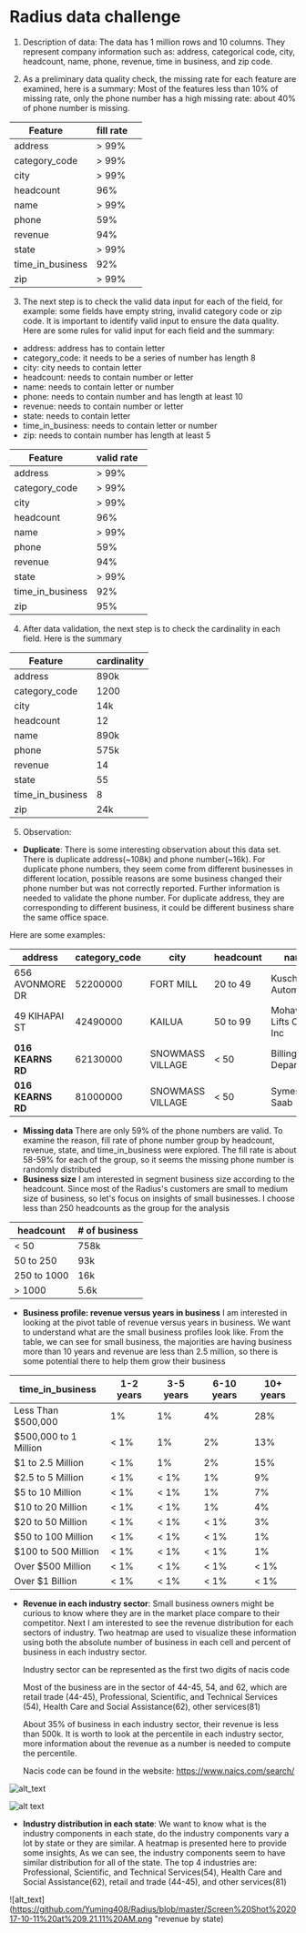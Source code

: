 # Radius data challenge
1. Description of data:
The data has 1 million rows and 10 columns. They represent company information such as: address, categorical code, city, headcount, name, phone, revenue, time in business, and zip code.

2. As a preliminary data quality check, the missing rate for each feature are examined, here is a summary:
Most of the features less than 10% of missing rate, only the phone number has a high missing rate:  about 40% of phone number is missing.

| Feature       | fill rate    |
| ------------- |-------------|
| address       | > 99%|
|category_code  | > 99%|
|city           | > 99%|
|headcount      |96%|
|name           |> 99%|
|phone          |59%|  
|revenue        |94%|
|state          |> 99%|
|time_in_business |92%|
|zip               | > 99%|

3. The next step is to check the valid data input for each of the field, for example: some fields have empty string, invalid category code or zip code. It is important to identify valid input to ensure the data quality. Here are some rules for valid input for each field and the summary:

* address: address has to contain letter
* category_code: it needs to be a series of number has length 8
* city: city needs to contain letter
* headcount: needs to contain number or letter
* name: needs to contain letter or number
* phone: needs to contain number and has length at least 10
* revenue: needs to contain number or letter
* state: needs to contain letter
* time_in_business: needs to contain letter or number
* zip: needs to contain number has length at least 5

| Feature       | valid rate  |
| ------------- |-------------|
| address       | > 99%|
|category_code  | > 99%|
|city           | > 99%|
|headcount      |96%|
|name           |> 99%|
|phone          |59%|  
|revenue        |94%|
|state          |> 99%|
|time_in_business |92%|
|zip               | 95%|

4. After data validation, the next step is to check the cardinality in each field. Here is the summary

| Feature       | cardinality |
| ------------- |-------------|
| address       | 890k|
|category_code  | 1200|
|city           | 14k|
|headcount      |12|
|name           |890k|
|phone          |575k|  
|revenue        |14|
|state          |55|
|time_in_business |8|
|zip               |24k |

5. Observation:
* **Duplicate**:
There is some interesting observation about this data set. There is duplicate address(~108k) and phone number(~16k). For duplicate phone numbers, they seem come from different businesses in different location, possible reasons are some business changed their phone number but was not correctly reported. Further information is needed to validate the phone number. For duplicate address, they are corresponding to different business, it could be different business share the same office space.

Here are some examples:

|address|	category_code|	city|	headcount|	name|	phone|	revenue|	state|	time_in_business|	zip|
|-------|--------------|------|----------|------|------|---------|-------|------------------|----|
|656 AVONMORE DR|	52200000|	FORT MILL|20 to 49|	Kusch's Automotive|	**(703) 234-4646**|	Less Than $500,000|SC|10+ years|29715|
|49 KIHAPAI ST|42490000|KAILUA|	50 to 99|	Mohawk Lifts Of Pa Inc|	**(703) 234-4646**|	$5 to 10 Million|	HI|	6-10 years|96734|
|**016 KEARNS RD**|	62130000|	SNOWMASS VILLAGE|	< 50|	Billings Fire Department|	9787745887|	Less Than $500,000|CO|10+ years|	81615|
|**016 KEARNS RD**|	81000000|	SNOWMASS VILLAGE|	< 50|	Symes Saab|	None|	$500,000to 1 Million|	CO|10+ years|81615|	

* **Missing data**
There are only 59% of the phone numbers are valid. To examine the reason,  fill rate of phone number group by headcount, revenue, state, and time_in_business were explored. The fill rate is about 58-59% for each of the group, so it seems the missing phone number is randomly distributed
* **Business size**
I am interested in segment business size according to the headcount. Since most of the Radius's customers are small to medium size of business, so let's focus on insights of small businesses. I choose less than 250 headcounts as the group for the analysis

|headcount| # of business|
|----------|--------------|
|< 50|           758k|
|50 to 250|       93k|
|250 to 1000|     16k|
|> 1000 |          5.6k|

* **Business profile: revenue versus years in business**
I am interested in looking at the pivot table of revenue versus years in business. We want to understand what are the small business profiles look like. From the table, we can see for small business, the majorities are having business more than 10 years and revenue are less than 2.5 million, so there is some potential there to help them grow their business

|time_in_business|	1-2 years|	3-5 years|	6-10 years|	10+ years|
|----------------|--------|----------|--------|---------|
|Less Than $500,000|	1%|	1%|	4%|	28%|
|$500,000 to 1 Million|	< 1%|	1%|	2%|	13%|
|$1 to 2.5 Million|	< 1%|	1%|	2%|	15%|
|$2.5 to 5 Million|	< 1%|	< 1%|	1%|	9%|
|$5 to 10 Million|	< 1%|	< 1%|	1%|	7%|
|$10 to 20 Million|	< 1%|	 < 1%|	1%|	4%|
|$20 to 50 Million|	< 1%|	< 1%|	< 1%|	3%|
|$50 to 100 Million| < 1%|< 1%|	< 1%|1%|
|$100 to 500 Million|	< 1%|	< 1%|	< 1%|1%|
|Over $500 Million|	< 1%|	< 1%|	< 1%|	< 1%|
|Over $1 Billion|	< 1%|	< 1%|	< 1%|	< 1%|

* **Revenue in each industry sector**:
Small business owners might be curious to know where they are in the market place compare to their competitor. Next I am interested to see the revenue distribution for each sectors of industry. Two heatmap are used to visualize these information using both the absolute number of business in each cell and percent of business in each industry sector.

   Industry sector can be represented as the first two digits of nacis code

   Most of the business are in the sector of 44-45, 54, and 62, which are retail trade (44-45), Professional, Scientific,  and Technical Services (54), Health Care and Social Assistance(62), other services(81)

   About 35% of business in each industry sector, their revenue is less than 500k. It is worth to look at the percentile in each industry sector, more information about the revenue as a number is needed to compute the percentile.

   Nacis code can be found in the website: https://www.naics.com/search/
   
![alt_text](https://github.com/Yuming408/Radius/blob/master/Screen%20Shot%202017-10-10%20at%208.46.36%20PM.png "another pic")

![alt text](https://github.com/Yuming408/Radius/blob/master/Screen%20Shot%202017-10-10%20at%205.48.51%20PM.png "Industry versus revenue")

* **Industry distribution in each state**:
We want to know what is the industry components in each state, do the industry components vary a lot by state or they are similar. A heatmap is presented here to provide some insights, As we can see, the industry components seem to have similar distribution for all of the state. The top 4 industries are: Professional, Scientific, and Technical Services(54), Health Care and Social Assistance(62), retail and trade (44-45), and other services(81)

![alt_text](https://github.com/Yuming408/Radius/blob/master/Screen%20Shot%202017-10-11%20at%209.21.11%20AM.png "revenue by state)


